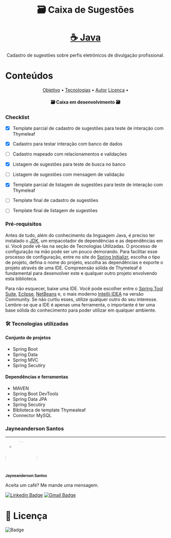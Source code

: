 <h1 align="center">🗃️ Caixa de Sugestões</h1>

<h1 align="center">
    <a href="https://www.java.com/pt_BR/">☕ Java</a>
</h1>

<p align="center">Cadastro de sugestões sobre perfis eletrônicos de divulgação profissional.</p>

<h1>Conteúdos</h1>

<p align="center">
 <a href="#objetivo">Objetivo</a> •
 <a href="#tecnologias">Tecnologias</a> • 
 <a href="#autor">Autor</a>
 <a href="#licença">Licença</a> • 
</p>


<h4 align="center">
🗃️ Caixa em desenvolvimento 🗃️
</h4>

### Checklist

- [x] Template parcial de cadastro de sugestões para teste de interação com Thymeleaf
- [x] Cadastro para testar interação com banco de dados
- [ ] Cadastro mapeado com relacionamentos e validações 
- [x] Listagem de sugestões para teste de busca no banco
- [ ] Listagem de sugestões com mensagem de validação
- [x] Template parcial de listagem de sugestões para teste de interação com Thymeleaf
- [ ] Template final de cadastro de sugestões
- [ ] Template final de listagem de sugestões


<!-- <h1 align="center">
    <img alt="cadastroConvidados" src="./src/main/resources/img/convidados.gif"/>
</h1> -->

### Pré-requisitos 

Antes de tudo, além do conhecimento da linguagem Java, é preciso ter instalado o [JDK](https://www.oracle.com/java/technologies/javase/javase-jdk8-downloads.html), um empacotador de dependências e as dependências em si. Você pode vê-las na seção de Tecnologias Utilizadas. 
O processo de configuração na mão pode ser um pouco demorando. Para facilitar esse processo de configuração, entre no site do [Spring Initializr](https://start.spring.io/), escolha o tipo de projeto, defina o nome do projeto, escolha as dependências e exporte o projeto através de uma IDE.
Compreensão sólida de Thymeleaf é fundamental para desenvolver este e qualquer outro projeto envolvendo esta biblioteca.

Para não esquecer, baixe uma IDE. Você pode escolher entre o [Spring Tool Suite](https://spring.io/tools), [Eclipse](https://www.eclipse.org/downloads/), [NetBeans](https://netbeans.org/) e, o mais moderno [Intellij IDEA](https://www.jetbrains.com/pt-br/idea/) na versão Community. Se não curtiu esses, utilize qualquer outro do seu interesse. Lembre-se que a IDE é apenas uma ferramenta, o importante é ter uma base sólida do conhecimento para poder utilizar em qualquer ambiente.

### 🛠️ Tecnologias utilizadas

#### Conjunto de projetos
- Spring Boot
- Spring Data
- Spring MVC
- Spring Secutiry

#### Dependências e ferramentas
- MAVEN
- Spring Boot DevTools
- Spring Data JPA
- Spring Secutiry
- Biblioteca de template Thymealeaf
- Connector MySQL


### Jayneanderson Santos
---
 <img style="border-radius: 50%;" src="https://drive.google.com/file/d/182YrakJuDz_2w4UeBGB_Kjj2OwiiRp-G/view?usp=sharing" width="100px;" alt=""/>
 <br />
 <sub><b>Jayneanderson Santos</b></sub></a> <a href="#" title="jay_portifólio"></a>

Aceita um café? Me mande uma mensagem.

[![Linkedin Badge](https://img.shields.io/badge/-Jayneanderson-blue?style=flat-square&logo=Linkedin&logoColor=white&link=https://www.linkedin.com/in/jayneanderson-santos/)](https://www.linkedin.com/in/jayneanderson-santos/) 
[![Gmail Badge](https://img.shields.io/badge/-jayneanderson.santos@gmail.com-c14438?style=flat-square&logo=Gmail&logoColor=white&link=mailto:jayneanderson.santos@gmail.com)](mailto:jayneanderson.santos@gmail.com)

# 📜 Licença

![Badge](https://img.shields.io/badge/License-MIT-green)

